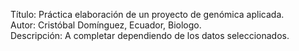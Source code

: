 Título: Práctica elaboración de un proyecto de genómica aplicada.  
Autor: Cristóbal Domínguez, Ecuador, Biologo.  
Descripción: A completar dependiendo de los datos seleccionados.  
